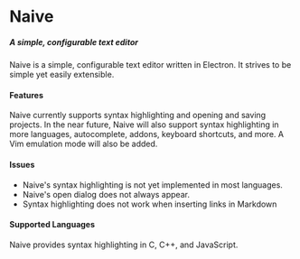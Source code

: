 # Naive
##### A simple, configurable text editor

Naive is a simple, configurable text editor written in Electron. It strives to
be simple yet easily extensible.

#### Features
Naive currently supports syntax highlighting and opening and saving projects.
In the near future, Naive will also support syntax highlighting in more
languages, autocomplete, addons, keyboard shortcuts, and more. A Vim emulation
mode will also be added.

#### Issues
- Naive's syntax highlighting is not yet implemented in most languages.
- Naive's open dialog does not always appear.
- Syntax highlighting does not work when inserting links in Markdown

#### Supported Languages
Naive provides syntax highlighting in C, C++, and JavaScript.
